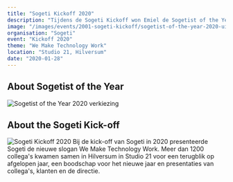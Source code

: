 ```yaml
---
title: "Sogeti Kickoff 2020"
description: "Tijdens de Sogeti Kickoff won Emiel de Sogetist of the Year 2020 verkiezing"
image: "/images/events/2001-sogeti-kickoff/sogetist-of-the-year-2020-uitreiking.jpg"
organisation: "Sogeti"
event: "Kickoff 2020"
theme: "We Make Technology Work"
location: "Studio 21, Hilversum"
date: "2020-01-28"
---
```


## About Sogetist of the Year

![Sogetist of the Year 2020 verkiezing](/images/events/2001-sogeti-kickoff/sogetist-of-the-year-2020-uitreiking-publiek.jpg)

## About the Sogeti Kick-off

![Sogeti Kickoff 2020](/images/events/2001-sogeti-kickoff/sogeti-kickoff-2020.jpg)
Bij de kick-off van Sogeti in 2020 presenteerde Sogeti de nieuwe slogan We Make Technology Work. Meer dan 1200 collega's kwamen samen in Hilversum in Studio 21 voor een terugblik op afgelopen jaar, een boodschap voor het nieuwe jaar en presentaties van collega's, klanten en de directie.
